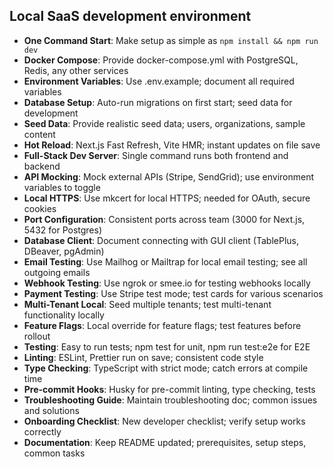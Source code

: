 ## Local SaaS development environment

- **One Command Start**: Make setup as simple as `npm install && npm run dev`
- **Docker Compose**: Provide docker-compose.yml with PostgreSQL, Redis, any other services
- **Environment Variables**: Use .env.example; document all required variables
- **Database Setup**: Auto-run migrations on first start; seed data for development
- **Seed Data**: Provide realistic seed data; users, organizations, sample content
- **Hot Reload**: Next.js Fast Refresh, Vite HMR; instant updates on file save
- **Full-Stack Dev Server**: Single command runs both frontend and backend
- **API Mocking**: Mock external APIs (Stripe, SendGrid); use environment variables to toggle
- **Local HTTPS**: Use mkcert for local HTTPS; needed for OAuth, secure cookies
- **Port Configuration**: Consistent ports across team (3000 for Next.js, 5432 for Postgres)
- **Database Client**: Document connecting with GUI client (TablePlus, DBeaver, pgAdmin)
- **Email Testing**: Use Mailhog or Mailtrap for local email testing; see all outgoing emails
- **Webhook Testing**: Use ngrok or smee.io for testing webhooks locally
- **Payment Testing**: Use Stripe test mode; test cards for various scenarios
- **Multi-Tenant Local**: Seed multiple tenants; test multi-tenant functionality locally
- **Feature Flags**: Local override for feature flags; test features before rollout
- **Testing**: Easy to run tests; npm test for unit, npm run test:e2e for E2E
- **Linting**: ESLint, Prettier run on save; consistent code style
- **Type Checking**: TypeScript with strict mode; catch errors at compile time
- **Pre-commit Hooks**: Husky for pre-commit linting, type checking, tests
- **Troubleshooting Guide**: Maintain troubleshooting doc; common issues and solutions
- **Onboarding Checklist**: New developer checklist; verify setup works correctly
- **Documentation**: Keep README updated; prerequisites, setup steps, common tasks
